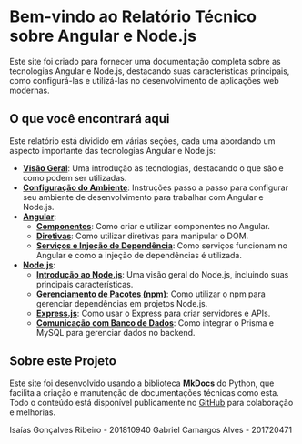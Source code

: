 # Bem-vindo ao Relatório Técnico sobre Angular e Node.js

Este site foi criado para fornecer uma documentação completa sobre as tecnologias Angular e Node.js, destacando suas características principais, como configurá-las e utilizá-las no desenvolvimento de aplicações web modernas.

## O que você encontrará aqui

Este relatório está dividido em várias seções, cada uma abordando um aspecto importante das tecnologias Angular e Node.js:

- **[Visão Geral](introducao/visao_geral.md)**: Uma introdução às tecnologias, destacando o que são e como podem ser utilizadas.
- **[Configuração do Ambiente](introducao/configuracao_ambiente.md)**: Instruções passo a passo para configurar seu ambiente de desenvolvimento para trabalhar com Angular e Node.js.
- **[Angular](angular/conceitos_basicos.md)**:
  - **[Componentes](angular/componentes.md)**: Como criar e utilizar componentes no Angular.
  - **[Diretivas](angular/diretivas.md)**: Como utilizar diretivas para manipular o DOM.
  - **[Serviços e Injeção de Dependência](angular/servicos_injecao_dependencia.md)**: Como serviços funcionam no Angular e como a injeção de dependências é utilizada.
- **[Node.js](nodejs/introducao.md)**:
  - **[Introdução ao Node.js](nodejs/introducao.md)**: Uma visão geral do Node.js, incluindo suas principais características.
  - **[Gerenciamento de Pacotes (npm)](nodejs/npm.md)**: Como utilizar o npm para gerenciar dependências em projetos Node.js.
  - **[Express.js](nodejs/express.md)**: Como usar o Express para criar servidores e APIs.
  - **[Comunicação com Banco de Dados](nodejs/comunicacao_banco.md)**: Como integrar o Prisma e MySQL para gerenciar dados no backend.

## Sobre este Projeto

Este site foi desenvolvido usando a biblioteca **MkDocs** do Python, que facilita a criação e manutenção de documentações técnicas como esta. Todo o conteúdo está disponível publicamente no [GitHub](https://github.com/Picolino66/projeto-oficina/) para colaboração e melhorias.

Isaías Gonçalves Ribeiro - 201810940
Gabriel Camargos Alves - 201720471
